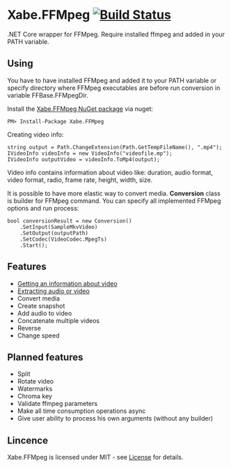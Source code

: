 # Xabe.FFMpeg  [![Build Status](https://travis-ci.org/tomaszzmuda/Xabe.FFMpeg.svg?branch=master)](https://travis-ci.org/tomaszzmuda/Xabe.FFMpeg)

.NET Core wrapper for FFMpeg.
Require installed ffmpeg and added in your PATH variable.

## Using ##

You have to have installed FFMpeg and added it to your PATH variable or specify directory where FFMpeg executables are before run conversion in variable FFBase.FFMpegDir.

Install the [Xabe.FFMpeg NuGet package](https://www.nuget.org/packages/Xabe.FFMpeg "") via nuget:

	PM> Install-Package Xabe.FFMpeg
	
Creating video info:

	string output = Path.ChangeExtension(Path.GetTempFileName(), ".mp4");
	IVideoInfo videoInfo = new VideoInfo("videofile.mp");
	IVideoInfo outputVideo = videoInfo.ToMp4(output);
	
Video info contains information about video like: duration, audio format, video format, radio, frame rate, height, width, size.

It is possible to have more elastic way to convert media. **Conversion** class is builder for FFMpeg command. You can specify all implemented FFMpeg options and run process:
	
	bool conversionResult = new Conversion()
		.SetInput(SampleMkvVideo)
		.SetOutput(outputPath)
		.SetCodec(VideoCodec.MpegTs)
		.Start();

## Features ##
* [Getting an information about video](https://github.com/tomaszzmuda/Xabe.FFMpeg/wiki/Getting-an-information-about-video)
* [Extracting audio or video](https://github.com/tomaszzmuda/Xabe.FFMpeg/wiki/Extracting-audio-or-video)
* Convert media
* Create snapshot
* Add audio to video
* Concatenate multiple videos
* Reverse
* Change speed

## Planned features ##
* Split 
* Rotate video
* Watermarks
* Chroma key
* Validate ffmpeg parameters
* Make all time consumption operations async
* Give user ability to process his own arguments (without any builder)

## Lincence ## 

Xabe.FFMpeg is licensed under MIT - see [License](LICENSE.md) for details.
